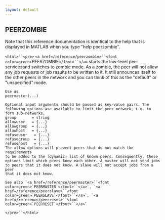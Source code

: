 ```yaml
---
layout: default
---
```


##  PEERZOMBIE

Note that this reference documentation is identical to the help that is displayed in MATLAB when you type "help peerzombie".

`<html>``<pre>`
    `<a href=/reference/peerzombie>``<font color=green>`PEERZOMBIE`</font>``</a>` starts the low-level peer servicesand switches to zombie
    mode. As a zombie, the peer will not allow any job requests or job results
    to be written to it. It still announces itself to the other peers in the
    network and you can think of this as the "default" or "unspecified" mode.
 
    Use as
    peermaster(...)
 
    Optional input arguments should be passed as key-value pairs. The
    following options are available to limit the peer network, i.e. to
    form sub-networks.
    group       = string
    allowuser   = {...}
    allowgroup  = {...}
    allowhost   = {...}
    refuseuser   = {...}
    refusegroup  = {...}
    refusehost   = {...}
    The allow options will prevent peers that do not match the requirements
    to be added to the (dynamic) list of known peers. Consequently, these
    options limit which peers know each other. A master will not send jobs
    to peers that it does not know. A slave will not accept jobs from a peer
    that it does not know.
 
    See also `<a href=/reference/peermaster>``<font color=green>`PEERMASTER`</font>``</a>`, `<a href=/reference/peerslave>``<font color=green>`PEERSLAVE`</font>``</a>`, `<a href=/reference/peerreset>``<font color=green>`PEERRESET`</font>``</a>`
`</pre>``</html>`

